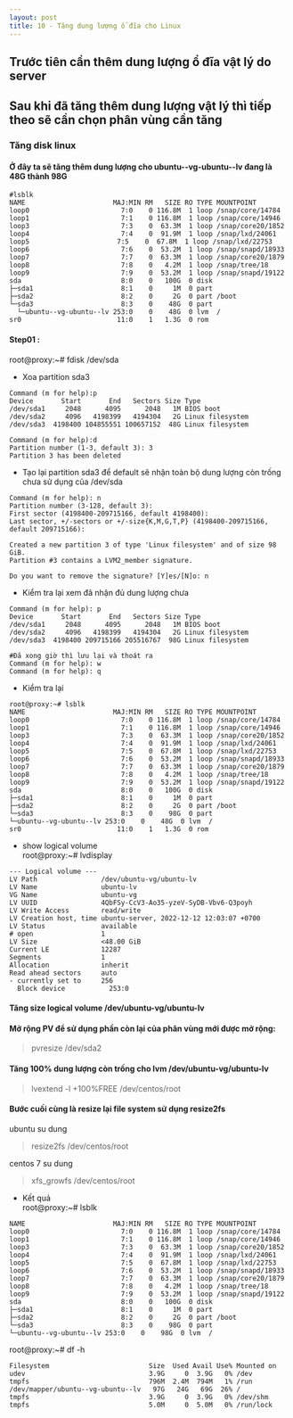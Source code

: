 ```yaml
---
layout: post
title: 10 - Tăng dung lượng ổ đĩa cho Linux
---
```

## Trước tiên cần thêm dung lượng ổ đĩa vật lý do server
## Sau khi đã tăng thêm dung lượng vật lý thì tiếp theo sẽ cần chọn phân vùng cần tăng
### Tăng disk linux
#### Ở đây ta sẽ tăng thêm dung lượng cho ubuntu--vg-ubuntu--lv đang là 48G thành 98G

```
#lsblk
NAME                      MAJ:MIN RM   SIZE RO TYPE MOUNTPOINT
loop0                       7:0    0 116.8M  1 loop /snap/core/14784
loop1                       7:1    0 116.8M  1 loop /snap/core/14946
loop3                       7:3    0  63.3M  1 loop /snap/core20/1852
loop4                       7:4    0  91.9M  1 loop /snap/lxd/24061
loop5                      7:5    0  67.8M  1 loop /snap/lxd/22753
loop6                       7:6    0  53.2M  1 loop /snap/snapd/18933
loop7                       7:7    0  63.3M  1 loop /snap/core20/1879
loop8                       7:8    0   4.2M  1 loop /snap/tree/18
loop9                       7:9    0  53.2M  1 loop /snap/snapd/19122
sda                         8:0    0   100G  0 disk 
├─sda1                      8:1    0     1M  0 part 
├─sda2                      8:2    0     2G  0 part /boot
└─sda3                      8:3    0    48G  0 part 
  └─ubuntu--vg-ubuntu--lv 253:0    0    48G  0 lvm  /
sr0                        11:0    1   1.3G  0 rom  
```

#### Step01 :
root@proxy:~# fdisk /dev/sda 
- Xoa partition sda3

```
Command (m for help):p
Device       Start       End   Sectors Size Type
/dev/sda1     2048      4095      2048   1M BIOS boot
/dev/sda2     4096   4198399   4194304   2G Linux filesystem
/dev/sda3  4198400 104855551 100657152  48G Linux filesystem

Command (m for help):d
Partition number (1-3, default 3): 3
Partition 3 has been deleted
```

- Tạo lại partition sda3 để default sẽ nhận toàn bộ dung lượng còn trống chưa sử dụng của /dev/sda

```
Command (m for help): n
Partition number (3-128, default 3): 
First sector (4198400-209715166, default 4198400): 
Last sector, +/-sectors or +/-size{K,M,G,T,P} (4198400-209715166, default 209715166): 

Created a new partition 3 of type 'Linux filesystem' and of size 98 GiB.
Partition #3 contains a LVM2_member signature.

Do you want to remove the signature? [Y]es/[N]o: n
```

- Kiểm tra lại xem đã nhận đủ dung lượng chưa

```
Command (m for help): p
Device       Start       End   Sectors Size Type
/dev/sda1     2048      4095      2048   1M BIOS boot
/dev/sda2     4096   4198399   4194304   2G Linux filesystem
/dev/sda3  4198400 209715166 205516767  98G Linux filesystem

#Đã xong giờ thì lưu lại và thoát ra
Command (m for help): w
Command (m for help): q
```
- Kiểm tra lại

```
root@proxy:~# lsblk
NAME                      MAJ:MIN RM   SIZE RO TYPE MOUNTPOINT
loop0                       7:0    0 116.8M  1 loop /snap/core/14784
loop1                       7:1    0 116.8M  1 loop /snap/core/14946
loop3                       7:3    0  63.3M  1 loop /snap/core20/1852
loop4                       7:4    0  91.9M  1 loop /snap/lxd/24061
loop5                       7:5    0  67.8M  1 loop /snap/lxd/22753
loop6                       7:6    0  53.2M  1 loop /snap/snapd/18933
loop7                       7:7    0  63.3M  1 loop /snap/core20/1879
loop8                       7:8    0   4.2M  1 loop /snap/tree/18
loop9                       7:9    0  53.2M  1 loop /snap/snapd/19122
sda                         8:0    0   100G  0 disk
├─sda1                      8:1    0     1M  0 part
├─sda2                      8:2    0     2G  0 part /boot
└─sda3                      8:3    0    98G  0 part
└─ubuntu--vg-ubuntu--lv 253:0    0    48G  0 lvm  /
sr0                        11:0    1   1.3G  0 rom
```

- show logical volume \
root@proxy:~# lvdisplay

```
--- Logical volume ---
LV Path                /dev/ubuntu-vg/ubuntu-lv
LV Name                ubuntu-lv
VG Name                ubuntu-vg
LV UUID                4QbFSy-CcV3-Ao35-yzeV-SyDB-Vbv6-Q3poyh
LV Write Access        read/write
LV Creation host, time ubuntu-server, 2022-12-12 12:03:07 +0700
LV Status              available
# open                 1
LV Size                <48.00 GiB
Current LE             12287
Segments               1
Allocation             inherit
Read ahead sectors     auto
- currently set to     256
  Block device           253:0
```

#### Tăng size logical volume /dev/ubuntu-vg/ubuntu-lv

#### Mở rộng PV để sử dụng phần còn lại của phân vùng mới được mở rộng:
> pvresize /dev/sda2

#### Tăng 100% dung lượng còn trống cho lvm /dev/ubuntu-vg/ubuntu-lv
> lvextend -l +100%FREE /dev/centos/root

#### Bước cuối cùng là resize lại file system sử dụng resize2fs
ubuntu su dung
> resize2fs /dev/centos/root

centos 7 su dung
>xfs_growfs /dev/centos/root

- Kết quả \
root@proxy:~# lsblk

```
NAME                      MAJ:MIN RM   SIZE RO TYPE MOUNTPOINT
loop0                       7:0    0 116.8M  1 loop /snap/core/14784
loop1                       7:1    0 116.8M  1 loop /snap/core/14946
loop3                       7:3    0  63.3M  1 loop /snap/core20/1852
loop4                       7:4    0  91.9M  1 loop /snap/lxd/24061
loop5                       7:5    0  67.8M  1 loop /snap/lxd/22753
loop6                       7:6    0  53.2M  1 loop /snap/snapd/18933
loop7                       7:7    0  63.3M  1 loop /snap/core20/1879
loop8                       7:8    0   4.2M  1 loop /snap/tree/18
loop9                       7:9    0  53.2M  1 loop /snap/snapd/19122
sda                         8:0    0   100G  0 disk
├─sda1                      8:1    0     1M  0 part
├─sda2                      8:2    0     2G  0 part /boot
└─sda3                      8:3    0    98G  0 part
└─ubuntu--vg-ubuntu--lv 253:0    0    98G  0 lvm  /
```

root@proxy:~# df -h

```
Filesystem                         Size  Used Avail Use% Mounted on
udev                               3.9G     0  3.9G   0% /dev
tmpfs                              796M  2.4M  794M   1% /run
/dev/mapper/ubuntu--vg-ubuntu--lv   97G   24G   69G  26% /
tmpfs                              3.9G     0  3.9G   0% /dev/shm
tmpfs                              5.0M     0  5.0M   0% /run/lock
```

